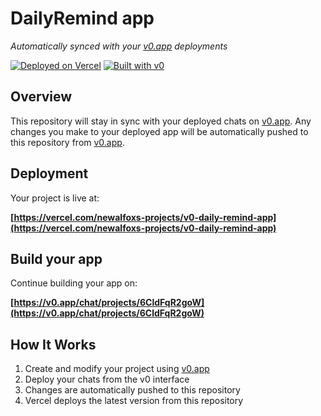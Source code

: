 # DailyRemind app

*Automatically synced with your [v0.app](https://v0.app) deployments*

[![Deployed on Vercel](https://img.shields.io/badge/Deployed%20on-Vercel-black?style=for-the-badge&logo=vercel)](https://vercel.com/newalfoxs-projects/v0-daily-remind-app)
[![Built with v0](https://img.shields.io/badge/Built%20with-v0.app-black?style=for-the-badge)](https://v0.app/chat/projects/6CldFqR2goW)

## Overview

This repository will stay in sync with your deployed chats on [v0.app](https://v0.app).
Any changes you make to your deployed app will be automatically pushed to this repository from [v0.app](https://v0.app).

## Deployment

Your project is live at:

**[https://vercel.com/newalfoxs-projects/v0-daily-remind-app](https://vercel.com/newalfoxs-projects/v0-daily-remind-app)**

## Build your app

Continue building your app on:

**[https://v0.app/chat/projects/6CldFqR2goW](https://v0.app/chat/projects/6CldFqR2goW)**

## How It Works

1. Create and modify your project using [v0.app](https://v0.app)
2. Deploy your chats from the v0 interface
3. Changes are automatically pushed to this repository
4. Vercel deploys the latest version from this repository
